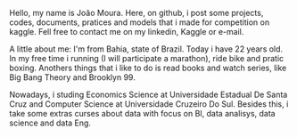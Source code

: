 Hello, my name is João Moura. Here, on github, i post some projects, codes, documents, pratices and models that i made for competition on kaggle. Fell free to contact me on my linkedin, Kaggle or e-mail.

A little about me: I'm from Bahia, state of Brazil. Today i have 22 years old. In my free time i running (I will participate a marathon), ride bike and pratic boxing. Anothers things that i like to do is read books and watch series, like Big Bang Theory and Brooklyn 99.

Nowadays, i studing Economics Science at Universidade Estadual De Santa Cruz and Computer Science at Universidade Cruzeiro Do Sul. Besides this, i take some extras curses about data with focus on BI, data analisys, data science and data Eng.
